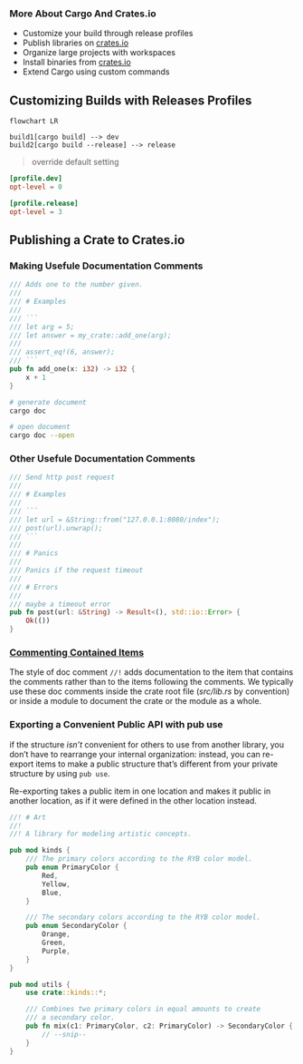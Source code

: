 ### More About Cargo And Crates.io

- Customize your build through release profiles
- Publish libraries on [crates.io](https://crates.io/)
- Organize large projects with workspaces
- Install binaries from [crates.io](https://crates.io/)
- Extend Cargo using custom commands

## Customizing Builds with Releases Profiles

```mermaid
flowchart LR

build1[cargo build] --> dev
build2[cargo build --release] --> release
```

> override default setting

```toml
[profile.dev]
opt-level = 0

[profile.release]
opt-level = 3
```

## Publishing a Crate to Crates.io

### Making Usefule Documentation Comments

```rust
/// Adds one to the number given.
///
/// # Examples
///
/// ```
/// let arg = 5;
/// let answer = my_crate::add_one(arg);
///
/// assert_eq!(6, answer);
/// ```
pub fn add_one(x: i32) -> i32 {
    x + 1
}
```

```bash
# generate document
cargo doc

# open document
cargo doc --open
```

### Other Usefule Documentation Comments

```rust
/// Send http post request
///
/// # Examples
///
/// ```
/// let url = &String::from("127.0.0.1:8080/index");
/// post(url).unwrap();
/// ```
///
/// # Panics
///
/// Panics if the request timeout
///
/// # Errors
///
/// maybe a timeout error
pub fn post(url: &String) -> Result<(), std::io::Error> {
    Ok(())
}
```

### [Commenting Contained Items](https://doc.rust-lang.org/stable/book/ch14-02-publishing-to-crates-io.html#commenting-contained-items)

The style of doc comment `//!` adds documentation to the item that contains the comments rather than to the items following the comments. We typically use these doc comments inside the crate root file (*src/lib.rs* by convention) or inside a module to document the crate or the module as a whole.

### Exporting a Convenient Public API with pub use

if the structure *isn’t* convenient for others to use from another library, you don’t have to rearrange your internal organization: instead, you can re-export items to make a public structure that’s different from your private structure by using `pub use`.

Re-exporting takes a public item in one location and makes it public in another location, as if it were defined in the other location instead.

```rust
//! # Art
//!
//! A library for modeling artistic concepts.

pub mod kinds {
    /// The primary colors according to the RYB color model.
    pub enum PrimaryColor {
        Red,
        Yellow,
        Blue,
    }

    /// The secondary colors according to the RYB color model.
    pub enum SecondaryColor {
        Orange,
        Green,
        Purple,
    }
}

pub mod utils {
    use crate::kinds::*;

    /// Combines two primary colors in equal amounts to create
    /// a secondary color.
    pub fn mix(c1: PrimaryColor, c2: PrimaryColor) -> SecondaryColor {
        // --snip--
    }
}
```

